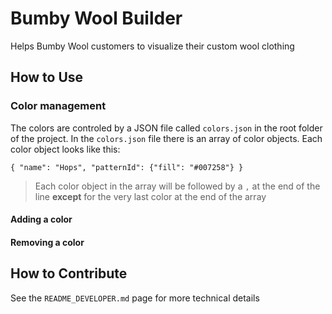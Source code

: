 # Bumby Wool Builder
Helps Bumby Wool customers to visualize their custom wool clothing

## How to Use
### Color management
The colors are controled by a JSON file called `colors.json` in the root folder of the project. In the `colors.json` file there is an array of color objects. Each color object looks like this:
```
{ "name": "Hops", "patternId": {"fill": "#007258"} }
```
> Each color object in the array will be followed by a `,` at the end of the line **except** for the very last color at the end of the array

#### Adding a color

#### Removing a color

## How to Contribute
See the `README_DEVELOPER.md` page for more technical details